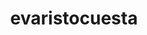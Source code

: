 ---
title: evaristocuesta
github: https://github.com/evaristocuesta
mode: light
transition: 1s
score: 87.2
archetype:
- Game
---